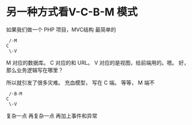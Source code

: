 # 另一种方式看V-C-B-M 模式
如果我们做一个 PHP 项目，MVC结构
最简单的
```
 /-M
C
 \-V
```
M 对应的数据库。 C 对应的和 URL。 V 对应的是视图，给前端用的。嗯。
好，那么业务逻辑写在哪里？

所以就引发了很多灾难。
充血模型， 写在 C 端。 等等， M 端不

```
 /-B-M
C
 \-V
```
复杂一点
再复杂一点
再加上事件和异常



